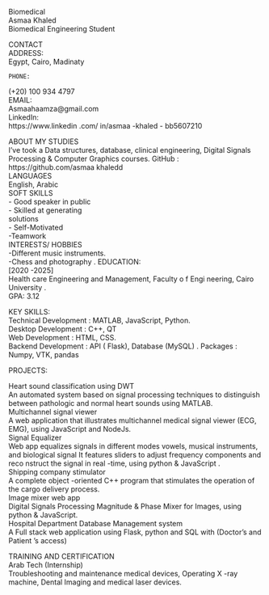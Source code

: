 <p>Biomedical                          <br />
 Asmaa Khaled<br />
Biomedical Engineering Student  </p>
<p>CONTACT<br />
 ADDRESS:                               <br />
Egypt, Cairo, Madinaty  </p>
<pre><code>PHONE:
</code></pre>
<p>(+20) 100 934 4797<br />
 EMAIL:            <br />
Asmaahaamza@gmail.com<br />
 LinkedIn:<br />
https://www.linkedin .com/
in/asmaa -khaled -
bb5607210  </p>
<p>ABOUT MY 
STUDIES<br />
I’ve took a Data 
structures, database, 
clinical engineering, 
Digital Signals 
Processing &amp; Computer 
Graphics courses.  GitHub : 
https://github.com/asmaa
khaledd<br />
LANGUAGES<br />
English, Arabic<br />
SOFT SKILLS          <br />
- Good speaker in public    <br />
- Skilled  at generating                      <br />
solutions                                <br />
- Self-Motivated                    <br />
-Teamwork<br />
INTERESTS/
HOBBIES       <br />
-Different music 
instruments.           <br />
-Chess and 
photography . EDUCATION:                                                                                                                       <br />
[2020 -2025]                                                                                                                                                         <br />
Health care Engineering and Management, Faculty o f 
Engi neering, Cairo University .                                                  <br />
GPA: 3.12  </p>
<p>KEY SKILLS:                                                                                                                                                                                                                                 <br />
Technical Development : MATLAB, JavaScript, Python.                                     <br />
Desktop Development : C++, QT                                                                               <br />
Web Development : HTML, CSS.                                                                                                    <br />
Backend Development : API ( Flask), Database (MySQL) . 
Packages : Numpy, VTK, pandas  </p>
<p>PROJECTS:                                                                                                 </p>
<p>Heart sound classification using DWT<br />
 An automated system based on signal processing techniques to 
distinguish between pathologic and normal heart sounds using 
MATLAB.<br />
Multichannel signal viewer<br />
A web application that illustrates multichannel medical signal viewer 
(ECG, EMG), using JavaScript and NodeJs.<br />
Signal Equalizer<br />
Web app equalizes signals in different modes vowels, musical 
instruments, and biological signal It features sliders to adjust 
frequency components and reco nstruct the signal in real -time, 
using python &amp; JavaScript .<br />
Shipping company stimulator<br />
A complete object -oriented C++ program that stimulates the operation 
of the cargo delivery process.<br />
Image mixer web app<br />
Digital Signals Processing Magnitude &amp; Phase Mixer for Images, 
using python &amp; JavaScript.<br />
Hospital Department Database Management system                      <br />
A Full stack  web application  using Flask, python and SQL with 
(Doctor’s  and Patient ’s access)  </p>
<p>TRAINING AND CERTIFICATION                           <br />
Arab Tech (Internship)                               <br />
Troubleshooting and maintenance medical devices, 
Operating X -ray machine, Dental Imaging and medical 
laser devices.  </p>